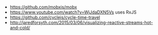 - https://github.com/mobxjs/mobx
- https://www.youtube.com/watch?v=WjJdaDXN5Vs uses RxJS
- https://github.com/cyclejs/cycle-time-travel
- http://jaredforsyth.com/2015/03/06/visualizing-reactive-streams-hot-and-cold/
